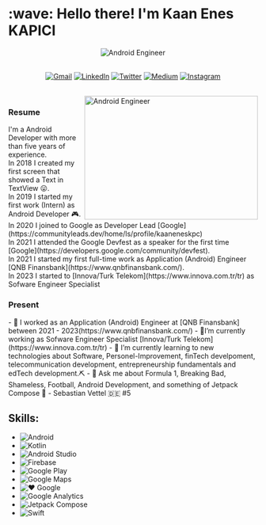 <h1 align="left" id="kaaneneskpc-title"> :wave: Hello there! I'm Kaan Enes KAPICI </h1>

<div align=center>
  <img src="https://github.com/kaaneneskpc/kaaneneskpc/assets/32849662/c748a8f1-2a53-4870-b9fa-ea230834a237" alt="Android Engineer" />
</div>

<br/>

<p align="center">
  <a href="mailto:kaaneneskpc1@gmail.com"><img src="https://img.icons8.com/bubbles/75/000000/gmail.png" alt="Gmail"/></a>
  <a href="https://www.linkedin.com/in/kaaneneskpc/"><img src="https://img.icons8.com/bubbles/75/000000/linkedin.png" alt="LinkedIn"/></a>
  <a href="https://twitter.com/kaaneneskpc"><img src="https://img.icons8.com/bubbles/75/000000/twitter-circled.png" alt="Twitter"/></a>
  <a href="https://medium.com/@kaaneneskpc"><img src="https://img.icons8.com/bubbles/75/000000/medium-new.png" alt="Medium"/></a>
  <a href="https://www.instagram.com/kaaneneskpc/"><img src="https://img.icons8.com/bubbles/75/000000/instagram-new--v2.png" alt="Instagram"/></a>
</p>

<br/>

<img align="right" height="250" width="350" src="https://i.pinimg.com/originals/e4/26/70/e426702edf874b181aced1e2fa5c6cde.gif" alt="Android Engineer" />

<h3 align="left"> Resume </h3>
I'm a Android Developer with more than five years of experience.</br>
In 2018 I created my first screen that showed a Text in TextView 😛.</br>
In 2019 I started my first work (Intern) as Android Developer 🎮.</br>
In 2020 I joined to Google as Developer Lead [Google](https://communityleads.dev/home/ls/profile/kaaneneskpc)</br>
In 2021 I attended the Google Devfest as a speaker for the first time [Google](https://developers.google.com/community/devfest).</br>
In 2021 I started my first full-time work as Application (Android) Engineer [QNB Finansbank](https://www.qnbfinansbank.com/).</br>
In 2023 I started to [Innova/Turk Telekom](https://www.innova.com.tr/tr) as Sofware Engineer Specialist

<h3 align="left"> Present </h3>
- 🔭 I worked as an Application (Android) Engineer at [QNB Finansbank] between 2021 - 2023(https://www.qnbfinansbank.com/)
- 🔭I’m currently working as Sofware Engineer Specialist [Innova/Turk Telekom](https://www.innova.com.tr/tr)
- 🌱 I’m currently learning to new technologies about Software, Personel-Improvement, finTech develpoment, 
telecommunication development, entrepreneurship fundamentals and edTech development.⛏
- 💬 Ask me about Formula 1, Breaking Bad, Shameless, Football, Android Development, and something of Jetpack Compose 🚀
- Sebastian Vettel 🇩🇪 #5

## Skills: 

<ul>
        <li>
            <img src="https://img.shields.io/badge/Android-3DDC84?style=for-the-badge&logo=android&logoColor=white&labelColor=101010" alt="Android">
        </li>
        <li>
            <img src="https://img.shields.io/badge/Kotlin-0095D5?style=for-the-badge&logo=kotlin&logoColor=white&labelColor=101010" alt="Kotlin">
        </li>
        <li>
            <img src="https://img.shields.io/badge/Android_Studio-3DDC84?style=for-the-badge&logo=android-studio&logoColor=white&labelColor=101010" alt="Android Studio">
        </li>
        <li>
            <img src="https://img.shields.io/badge/Firebase-FFCA28?style=for-the-badge&logo=firebase&logoColor=white&labelColor=101010" alt="Firebase">
        </li>
        <li>
            <img src="https://img.shields.io/badge/Google_Play-414141?style=for-the-badge&logo=google%20play&logoColor=white&labelColor=101010" alt="Google Play">
        </li>
        <li>
            <img src="https://img.shields.io/badge/Google_Maps-4285F4?style=for-the-badge&logo=google%20maps&logoColor=white&labelColor=101010" alt="Google Maps">
        </li>
        <li>
            <img src="https://img.shields.io/badge/❤️_Google-EC1C24?style=for-the-badge&logo=google&logoColor=white&labelColor=101010" alt="❤️ Google">
        </li>
        <li>
            <img src="https://img.shields.io/badge/Google_Analytics-E37400?style=for-the-badge&logo=google%20analytics&logoColor=white&labelColor=101010" alt="Google Analytics">
        </li>
        <li>
            <img src="https://img.shields.io/badge/Jetpack%20Compose-3DDC84?style=for-the-badge&logo=android&logoColor=white&labelColor=101010" alt="Jetpack Compose">
        </li>
        <li>
            <img src="https://img.shields.io/badge/swift-F54A2A?style=for-the-badge&logo=swift&logoColor=white&labelColor=101010" alt="Swift">
        </li>
    </ul>

</br>










